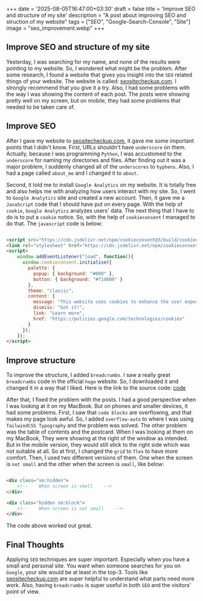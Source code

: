 +++
date = '2025-08-05T16:47:00+03:30'
draft = false
title = 'Improve SEO and structure of my site'
description = "A post about improving SEO and struction of my website"
tags = ["SEO", "Google-Search-Console", "Site"]
image = "seo_improvement.webp"
+++

## Improve SEO and structure of my site

Yesterday, I was searching for my name, and none of the results were pointing to my website.
So, I wondered what might be the problem.
After some research, I found a website that gives you insight into the `SEO` related things of your website.
The website is called: [seositecheckup.com](https://seositecheckup.com/).
I strongly recommend that you give it a try.
Also, I had some problems with the way I was showing the content of each post.
The posts were showing pretty well on my screen, but on mobile,
they had some problems that needed to be taken care of.

## Improve SEO

After I gave my website to [seositecheckup.com](https://seositecheckup.com/), it gave me some important points
that I didn't know.
First, URLs shouldn't have `underscore` on them.
Actually, because I was programming `Python`, I was accustomed to the `underscore` for naming my directories
and files.
After finding out it was a major problem, I suddenly changed all of the `underscores` to `hyphens`.
Also, I had a page called `about_me` and I changed it to `about`.

Second, it told me to install `Google Analytics` on my website.
It is totally free and also helps me with analyzing how users interact with my site.
So, I went to `Google Analytics` site and created a new account.
Then, it gave me a `JavaScript` code that I should have put on every page.
With the help of `cookie`, `Google Analytics` analyzes users' data.
The next thing that I have to do is to put a `cookie` notice.
So, with the help of `cookieconsent` I managed to do that.
The `javascript` code is below:

```html

<script src="https://cdn.jsdelivr.net/npm/cookieconsent@3/build/cookieconsent.min.js"></script>
<link rel="stylesheet" href="https://cdn.jsdelivr.net/npm/cookieconsent@3/build/cookieconsent.min.css"/>
<script>
    window.addEventListener("load", function(){
      window.cookieconsent.initialise({
        palette: {
          popup: { background: "#000" },
          button: { background: "#f1d600" }
        },
        theme: "classic",
        content: {
          message: "This website uses cookies to enhance the user experience.",
          dismiss: "Got it!",
          link: "Learn more",
          href: "https://policies.google.com/technologies/cookies"
        }
      });
    });
</script>
```

## Improve structure

To improve the structure, I added `breadcrumbs`.
I saw a really great `breadcrumbs` code in the official `hugo` website.
So, I downloaded it and changed it in a way that I liked.
Here is the link to the source code:
[code](https://github.com/gohugoio/hugo/blob/master/docs/layouts/_partials/layouts/breadcrumbs.html)

After that, I fixed the problem with the posts.
I had a good perspective when I was looking at it on my MacBook.
But on phones and smaller devices, it had some problems.
First, I saw that `code blocks` are overflowing, and that makes
my page look awful.
So, I added `overflow-auto` to where I was using `TailwindCSS Typography`
and the problem was solved.
The other problem was the table of contents and the postcard.
When I was looking at them on my MacBook,
They were showing at the right of the window as intended.
But in the mobile version, they would still stick to the right side
which was not suitable at all.
So at first, I changed the `grid` to `flex` to have more comfort.
Then, I used two different versions of them.
One when the screen is `not small` and the other when the screen is `small`, like below:

```html

<div class="sm:hidden">
    <!--    When screen is small    -->
</div>

<div class="hidden sm:block">
    <!--    When screen is not small    -->
</div>
```

The code above worked out great.

## Final Thoughts

Applying `SEO` techniques are super important.
Especially when you have a small and personal site.
You want when someone searches for you on `Google`, your site would be at least in the top-3.
Tools like
[seositecheckup.com](https://seositecheckup.com/)
are super helpful to understand what parts need more work.
Also, having `breadcrumbs` is super useful in both `SEO` and the visitors' point of view.
